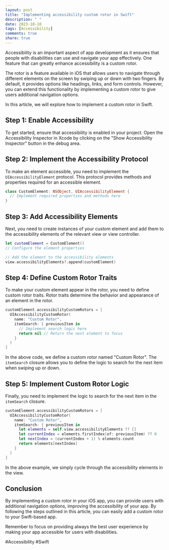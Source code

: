 ```yaml
---
layout: post
title: "Implementing accessibility custom rotor in Swift"
description: " "
date: 2023-10-10
tags: [Accessibility]
comments: true
share: true
---
```


Accessibility is an important aspect of app development as it ensures that people with disabilities can use and navigate your app effectively. One feature that can greatly enhance accessibility is a custom rotor.

The rotor is a feature available in iOS that allows users to navigate through different elements on the screen by swiping up or down with two fingers. By default, it provides options like headings, links, and form controls. However, you can extend this functionality by implementing a custom rotor to give users additional navigation options.

In this article, we will explore how to implement a custom rotor in Swift.

## Step 1: Enable Accessibility

To get started, ensure that accessibility is enabled in your project. Open the Accessibility Inspector in Xcode by clicking on the "Show Accessibility Inspector" button in the debug area.

## Step 2: Implement the Accessibility Protocol

To make an element accessible, you need to implement the `UIAccessibilityElement` protocol. This protocol provides methods and properties required for an accessible element.

```swift
class CustomElement: NSObject, UIAccessibilityElement {
  // Implement required properties and methods here
}
```

## Step 3: Add Accessibility Elements

Next, you need to create instances of your custom element and add them to the accessibility elements of the relevant view or view controller.

```swift
let customElement = CustomElement()
// Configure the element properties

// Add the element to the accessibility elements
view.accessibilityElements?.append(customElement)
```

## Step 4: Define Custom Rotor Traits

To make your custom element appear in the rotor, you need to define custom rotor traits. Rotor traits determine the behavior and appearance of an element in the rotor.

```swift
customElement.accessibilityCustomRotors = [
  UIAccessibilityCustomRotor(
    name: "Custom Rotor",
    itemSearch: { previousItem in
      // Implement search logic here
      return nil // Return the next element to focus
    }
  )
]
```

In the above code, we define a custom rotor named "Custom Rotor". The `itemSearch` closure allows you to define the logic to search for the next item when swiping up or down.

## Step 5: Implement Custom Rotor Logic

Finally, you need to implement the logic to search for the next item in the `itemSearch` closure.

```swift
customElement.accessibilityCustomRotors = [
  UIAccessibilityCustomRotor(
    name: "Custom Rotor",
    itemSearch: { previousItem in
      let elements = self.view.accessibilityElements ?? []
      let currentIndex = elements.firstIndex(of: previousItem) ?? 0
      let nextIndex = (currentIndex + 1) % elements.count
      return elements[nextIndex]
    }
  )
]
```

In the above example, we simply cycle through the accessibility elements in the view.

## Conclusion

By implementing a custom rotor in your iOS app, you can provide users with additional navigation options, improving the accessibility of your app. By following the steps outlined in this article, you can easily add a custom rotor to your Swift-based app.

Remember to focus on providing always the best user experience by making your app accessible for users with disabilities.

#Accessibility #Swift